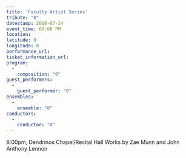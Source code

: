 ```yaml
---
title: 'Faculty Artist Series'
tribute: "0"
datestamp: 2010-07-14
event_time: 08:00 PM
location: 
latitude: 0
longitude: 0
performance_url: 
ticket_information_url: 
program: 
  -
    composition: "0"
guest_performers: 
  -
    guest_performer: "0"
ensembles: 
  -
    ensemble: "0"
conductors: 
  -
    conductor: "0"
---
```

8:00pm, Dendrinos Chapel/Recital Hall
Works by Zae Munn and John Anthony Lennon